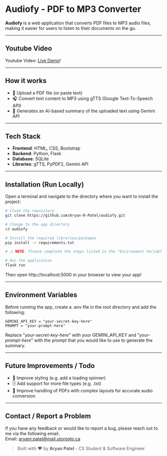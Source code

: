 # Audiofy - PDF to MP3 Converter    

**Audiofy** is a web application that converts PDF files to MP3 audio files, making it easier for users to listen to their documents on the go.

---

## Youtube Video
Youtube Video: [Live Demo](https://youtu.be/jjfbMIQ_NxM)!

---

## How it works
- 📁 Upload a PDF file (or paste text)
- 🎧 Convert text content to MP3 using gTTS (Google Text-To-Speech API)
- 🤖 Generates an AI-based summary of the uploaded text using Gemini API

---

## Tech Stack
- **Frontend**: HTML, CSS, Bootstrap
- **Backend**: Python, Flask
- **Database**: SQLite
- **Libraries**: gTTS, PyPDF2, Gemini API

---

## Installation (Run Locally)
Open a terminal and navigate to the directory where you want to install the project:
```bash
# Clone the repository
git clone https://github.com/Aryan-R-Patel/audiofy.git

# Change to the app directory
cd audiofy

# Install the required libraries/packages
pip install -r requirements.txt

# ⚠ NOTE: Please complete the steps listed in the "Environment Variables" section before proceeding

# Run the application
flask run
```
Then open http://localhost:5000 in your browser to view your app!

---

## Environment Variables
Before running the app, create a .env file in the root directory and add the following:
```env
GEMINI_API_KEY = "your-secret-key-here"
PROMPT = "your-prompt-here"
```
Replace "*your-secret-key-here*" with your GEMINI_API_KEY and "*your-prompt-here*"
with the prompt that you would like to use to generate the summary.

---

## Future Improvements / Todo
- 🔄 Improve styling (e.g. add a loading spinner)
- 🗄 Add support for more file types (e.g. .txt)
- 🚩 Improve handling of PDFs with complex layouts for accurate audio conversion

---

## Contact / Report a Problem
If you have any feedback or would like to report a bug, please reach out to me via the following email.<br>
Email: aryanr.patel@mail.utoronto.ca

> Built with ❤ by **Aryan Patel** - CS Student & Software Engineer
